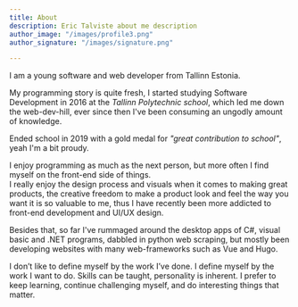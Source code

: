 ```yaml
---
title: About
description: Eric Talviste about me description
author_image: "/images/profile3.png"
author_signature: "/images/signature.png"

---
```

I am a young software and web developer from Tallinn Estonia.

My programming story is quite fresh, I started studying Software Development in 2016 at the _Tallinn Polytechnic school_, which led me down the web-dev-hill, ever since then I've been consuming an ungodly amount of knowledge.

Ended school in 2019 with a gold medal for _"great contribution to school"_, yeah I'm a bit proudy.

I enjoy programming as much as the next person, but more often I find myself on the front-end side of things.  
I really enjoy the design process and visuals when it comes to making great products, the creative freedom to make a product look and feel the way you want it is so valuable to me, thus I have recently been more addicted to front-end development and UI/UX design. 

Besides that, so far I've rummaged around the desktop apps of C#, visual basic and .NET programs, dabbled in python web scraping, but mostly been developing websites with many web-frameworks such as Vue and Hugo.

I don’t like to define myself by the work I’ve done. I define myself by the work I want to do. Skills can be taught, personality is inherent. I prefer to keep learning, continue challenging myself, and do interesting things that matter.